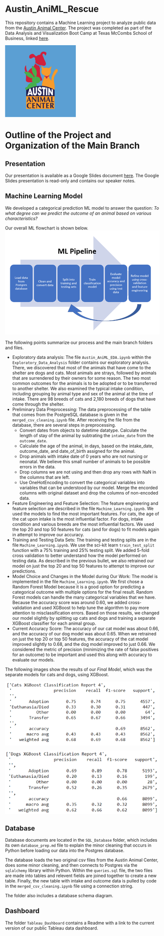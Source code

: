 # Austin_AniML_Rescue
This repository contains a Machine Learning project to analyze public data from the [Austin Animal Center](http://www.austintexas.gov/content/austin-animal-center). The project was completed as part of the Data Analysis and Visualization Boot Camp at Texas McCombs School of Business, linked [here](https://techbootcamps.utexas.edu/data/).

![AAC_graphic](https://github.com/ilaha/Austin_AniML_Rescue/blob/main/Images/AAC_graphic.PNG)


# Outline of the Project and Organization of the Main Branch

## Presentation
Our presentation is available as a Google Slides document [here](https://docs.google.com/presentation/d/120N6hRfooHchPLMDeCw5GEKs5dT-I0a_T48jhp-UGSE/edit?usp=sharing). The Google Slides presentation is read-only and contains our speaker notes.  


## Machine Learning Model
We developed a categorical prediction ML model to answer the question: _To what degree can we predict the outcome of an animal based on various characteristics?_ 

Our overall ML flowchart is shown below.
![Machine_Learning_Flowchart](https://github.com/ilaha/Austin_AniML_Rescue/blob/main/Images/MachineLearning_Pipeline.png)

The following points summarize our process and the main branch folders and files.
- Exploratory data analysis: The file `Austin_AniML_EDA.ipynb` within the `Exploratory_Data_Analysis` folder contains our exploratory analysis. There, we discovered that most of the animals that have come to the shelter are dogs and cats. Most animals are strays, followed by animals that are surrendered by their owners for some reason. The two most common outcomes for the animals is to be adopted or to be transferred to another shelter. We also examined the typical intake condition, including grouping by animal type and sex of the animal at the time of intake. There are 98 breeds of cats and 2,180 breeds of dogs that have come through the shelter.
- Preliminary Data Preprocessing: The data preprocessing of the table that comes from the PostgreSQL database is given in the `merged_csv_cleaning.ipynb` file. After receiving the file from the database, there are several steps in preprocessing.
  - Convert dates from objects to datetime datatype. Calculate the length of stay of the animal by subtrating the `intake_date` from the `outcome_date`. 
  - Calculate the age of the animal, in days, based on the intake_date, outcome_date, and date_of_birth assigned for the animal. 
  - Drop animals with intake date of 0 years who are not nursing or neonatal. We believe this small number of animals to be possible errors in the data.
  - Drop columns we are not using and then drop any rows with NaN in the columns that are left.
  - Use OneHotEncoding to convert the categorical variables into variables that can be understood by our model. Merge the encorded columns with original dataset and drop the columns of non-encoded data.
- Feature Engineering and Feature Selection: The feature engineering and feature selection are described in the file `Machine_Learning.ipynb`. We used the models to find the most important features. For cats, the age of the cat upon intake is the most influential factor. For dogs, intake condition and various breeds are the most influential factors. We used the top 20 and top 50 features for cats (and for dogs) to fit models again in attempt to improve our accuracy.
- Training and Testing Data Sets: The training and testing splits are in the file `Machine_Learning.ipynb`. We use the sci-kit learn `train_test_split` function with a 75% training and 25% testing split. We added 5-fold cross validation to better understand how the model performed on testing data. As described in the previous bullet, we also retrained our model on just the top 20 and top 50 features to attempt to improve our predictions.
- Model Choice and Changes in the Model during Our Work: The model is implemented in the file `Machine_Learning.ipynb`. We first chose a Random Forest Model because it is a good option for predicting a categorical outcome with multiple options for the final result. Random Forest models can handle the many categorical variables that we have. Because the accuracy score was around 0.60, we added cross-validation and used XGBoost to help tune the algorithm to pay more attention to misclassification errors. Based on those results, we changed our model slightly by splitting up cats and dogs and training a separate XGBoost classifier for each animal group. 
- Current Accuracy Score: The accuracy of our cat model was about 0.66, and the accuracy of our dog model was about 0.65. When we retrained on just the top 20 or top 50 features, the accuracy of the cat model improved slightly to 0.68, and the dog model improved to just 0.66. We considered the metric of precision (minimizing the rate of false positives for an outcome) to be important and used this along with accuracy to evaluate our models.  

The following images show the results of our *Final Model*, which was the separate models for cats and dogs, using XGBoost.

![CatFinal](https://github.com/ilaha/Austin_AniML_Rescue/blob/main/Images/CatXGBoost.PNG)

![DogFinal](https://github.com/ilaha/Austin_AniML_Rescue/blob/main/Images/DogXGBoost.PNG)


## Database
Database documents are located in the `SQL_Database` folder, which includes its own `database_prep.md` file to explain the minor cleaning that occurs in Python before loading our data into the Postgres database. 

The database loads the two original csv files from the Austin Animal Center, does some minor cleaning, and then connects to Postgres via the `sqlalchemy` library within Python. Within the `queries.sql` file, the two files are made into tables and relevent fields are joined together to create a new table. Finally, the new table with intake and outcome data is pulled by code in the `merged_csv_cleaning.ipynb` file using a connection string.

The folder also includes a database schema diagram.



## Dashboard
The folder `Tableau_Dashboard` contains a Readme with a link to the current version of our public Tableau data dashboard. 



